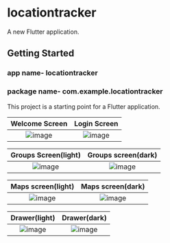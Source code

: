 # locationtracker

A new Flutter application.

## Getting Started
### app name- locationtracker
### package name- com.example.locationtracker
This project is a starting point for a Flutter application.

Welcome Screen             |  Login Screen
:-------------------------:|:-------------------------:
![image](https://user-images.githubusercontent.com/82037708/125036470-a90d0200-e0b0-11eb-98d9-ac04b707e85f.png)  |  ![image](https://user-images.githubusercontent.com/82037708/125036508-b75b1e00-e0b0-11eb-82f5-5b60fcf0314a.png)

Groups Screen(light)            |  Groups screen(dark)
:-------------------------:|:-------------------------:
![image](https://user-images.githubusercontent.com/82037708/125850052-f908c76e-fc23-4db1-98e5-dbad0cf30fb0.png)  |  ![image](https://user-images.githubusercontent.com/82037708/125850121-bf6dc585-7295-409c-8070-4b2193ef9cbe.png)



Maps screen(light)          |  Maps screen(dark)
:-------------------------:|:-------------------------:
![image](https://user-images.githubusercontent.com/82037708/125849980-56d3a9ca-cac9-41ec-addf-f7b537aaed19.png) |  ![image](https://user-images.githubusercontent.com/82037708/125849897-0540ac7d-863e-4c5f-b3ff-bee5353eef47.png)

Drawer(light)          |  Drawer(dark)
:-------------------------:|:-------------------------:
![image](https://user-images.githubusercontent.com/82037708/125850201-891bdb3c-6cc1-4be8-97c3-193688830e4a.png) | ![image](https://user-images.githubusercontent.com/82037708/125850217-35ec86be-cea2-4421-918f-c751e60c95bd.png)

